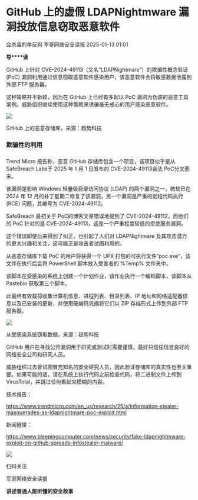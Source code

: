 #  GitHub 上的虚假 LDAPNightmware 漏洞投放信息窃取恶意软件   
会杀毒的单反狗  军哥网络安全读报   2025-01-13 01:01  
  
**导****读**  
  
  
  
GitHub 上针对 CVE-2024-49113（又名“LDAPNightmare”）的欺骗性概念验证 (PoC) 漏洞利用通过信息窃取恶意软件感染用户，该恶意软件会将敏感数据泄露到外部 FTP 服务器。  
  
  
这种策略并不新颖，因为在 GitHub 上已经有多起以 PoC 漏洞为伪装的恶意工具案例。威胁组织继续使用这种策略来诱骗毫无戒心的用户感染恶意软件。  
  
![](https://mmbiz.qpic.cn/mmbiz_png/AnRWZJZfVaFvxlnDQI7ad5MgIiaWw9BaoLaC6owX3mW2ib3G5qQD0UToibfX7Fs0a6IN74MiagiaQaKaZbFFjJS9grg/640?wx_fmt=png&from=appmsg "")  
  
GitHub 上的恶意存储库，来源：趋势科技  
  
### 欺骗性的利用  
###   
  
Trend Micro 报告称，恶意 GitHub 存储库包含一个项目，该项目似乎是从 SafeBreach Labs于 2025 年 1 月 1 日发布的 CVE-2024-49113合法 PoC分叉而来。  
  
  
该漏洞是影响 Windows 轻量级目录访问协议 (LDAP) 的两个漏洞之一，微软已在2024 年 12 月的补丁星期二修复了该漏洞，另一个漏洞是严重的远程代码执行 (RCE) 问题，其编号为 CVE-2024-49112。  
  
  
SafeBreach 最初关于 PoC的博客文章错误地提到了 CVE-2024-49112，而他们的 PoC 针对的是 CVE-2024-49113，这是一个严重程度较低的拒绝服务漏洞。  
  
  
这个错误即使后来得到了纠正，也引起了人们对 LDAPNightmare 及其攻击潜力的更大兴趣和关注，这可能正是攻击者试图利用的。  
  
  
从恶意存储库下载 PoC 的用户将获得一个 UPX 打包的可执行文件“poc.exe”，该文件在执行后会将 PowerShell 脚本放入受害者的 %Temp% 文件夹中。  
  
  
该脚本在受感染的系统上创建一个计划作业，该作业执行一个编码脚本，该脚本从 Pastebin 获取第三个脚本。  
  
  
此最终有效载荷收集计算机信息、进程列表、目录列表、IP 地址和网络适配器信息以及已安装的更新，并使用硬编码凭据将它们以 ZIP 存档形式上传到外部 FTP 服务器。  
  
![](https://mmbiz.qpic.cn/mmbiz_png/AnRWZJZfVaFvxlnDQI7ad5MgIiaWw9Bao2TBEcUBftwJL5b4InVvsF8wKnVqvpicOUDy3RpzlN91QwzEjVMhus2w/640?wx_fmt=png&from=appmsg "")  
  
从受感染系统窃取数据，来源：趋势科技  
  
  
GitHub 用户在寻找公开漏洞用于研究或测试时需要谨慎，最好只信任信誉良好的网络安全公司和研究人员。  
  
  
威胁组织过去曾试图冒充知名的安全研究人员，因此验证存储库的真实性也至关重要。如果可能的话，请在系统上执行代码之前检查代码，将二进制文件上传到 VirusTotal，并跳过任何看起来模糊的内容。  
  
  
技术报告：  
  
https://www.trendmicro.com/en_us/research/25/a/information-stealer-masquerades-as-ldapnightmare-poc-exploit.html  
  
  
新闻链接：  
  
https://www.bleepingcomputer.com/news/security/fake-ldapnightmware-exploit-on-github-spreads-infostealer-malware/  
  
![](https://mmbiz.qpic.cn/mmbiz_jpg/AnRWZJZfVaGC3gsJClsh4Fia0icylyBEnBywibdbkrLLzmpibfdnf5wNYzEUq2GpzfedMKUjlLJQ4uwxAFWLzHhPFQ/640?wx_fmt=jpeg "")  
  
扫码关注  
  
军哥网络安全读报  
  
**讲述普通人能听懂的安全故事**  
  
  
